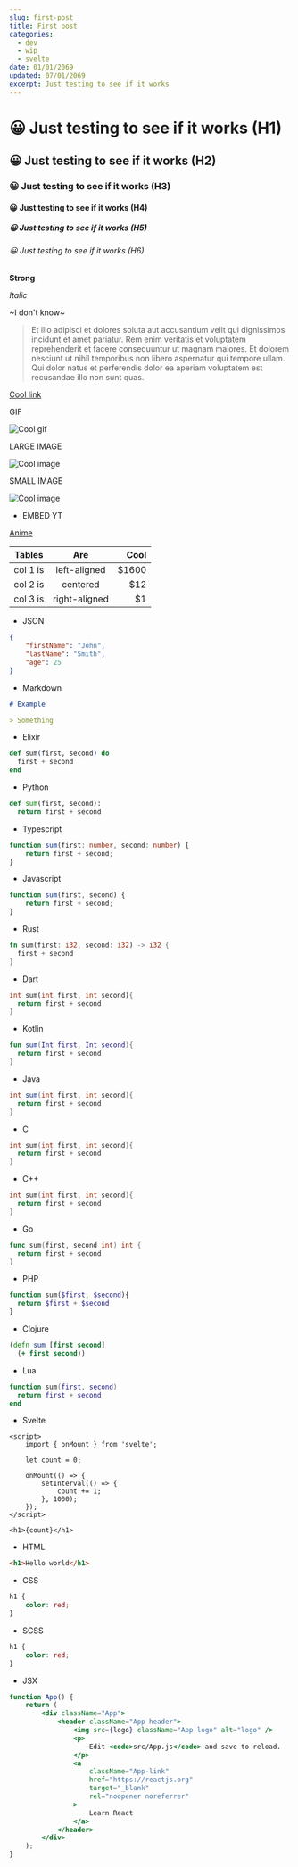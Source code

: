 ```yaml
---
slug: first-post
title: First post
categories:
  - dev
  - wip
  - svelte
date: 01/01/2069
updated: 07/01/2069
excerpt: Just testing to see if it works
---
```


# 😀 Just testing to see if it works (H1)

## 😀 Just testing to see if it works (H2)

### 😀 Just testing to see if it works (H3)

#### 😀 Just testing to see if it works (H4)

##### 😀 Just testing to see if it works (H5)

###### 😀 Just testing to see if it works (H6)

**Strong**

_Italic_

~I don't know~

> Et illo adipisci et dolores soluta aut accusantium velit qui dignissimos incidunt et amet pariatur. Rem enim veritatis et voluptatem reprehenderit et facere consequuntur ut magnam maiores. Et dolorem nesciunt ut nihil temporibus non libero aspernatur qui tempore ullam. Qui dolor natus et perferendis dolor ea aperiam voluptatem est recusandae illo non sunt quas.

[Cool link](https://github.com/devlulcas)

GIF

![Cool gif](./random.gif)

LARGE IMAGE

![Cool image](./large-image.avif)

SMALL IMAGE

![Cool image](./small-image.png)

- EMBED YT

[Anime](https://www.youtube.com/watch?v=CsR3KVgBzSM)

| Tables   |      Are      |  Cool |
| -------- | :-----------: | ----: |
| col 1 is | left-aligned  | $1600 |
| col 2 is |   centered    |   $12 |
| col 3 is | right-aligned |    $1 |

- JSON

```json:example.json
{
	"firstName": "John",
	"lastName": "Smith",
	"age": 25
}
```

- Markdown

```md
# Example

> Something
```

- Elixir

```elixir
def sum(first, second) do
  first + second
end
```

- Python

```py
def sum(first, second):
  return first + second
```

- Typescript

```ts
function sum(first: number, second: number) {
	return first + second;
}
```

- Javascript

```js
function sum(first, second) {
	return first + second;
}
```

- Rust

```rs
fn sum(first: i32, second: i32) -> i32 {
  first + second
}
```

- Dart

```dart
int sum(int first, int second){
  return first + second
}
```

- Kotlin

```kotlin
fun sum(Int first, Int second){
  return first + second
}
```

- Java

```java
int sum(int first, int second){
  return first + second
}
```

- C

```c
int sum(int first, int second){
  return first + second
}
```

- C++

```cpp
int sum(int first, int second){
  return first + second
}
```

- Go

```go
func sum(first, second int) int {
  return first + second
}
```

- PHP

```php
function sum($first, $second){
  return $first + $second
}
```

- Clojure

```clj
(defn sum [first second]
  (+ first second))
```

- Lua

```lua
function sum(first, second)
  return first + second
end
```

- Svelte

```svelte
<script>
	import { onMount } from 'svelte';

	let count = 0;

	onMount(() => {
		setInterval(() => {
			count += 1;
		}, 1000);
	});
</script>

<h1>{count}</h1>
```

- HTML

```html
<h1>Hello world</h1>
```

- CSS

```css
h1 {
	color: red;
}
```

- SCSS

```scss
h1 {
	color: red;
}
```

- JSX

```jsx
function App() {
	return (
		<div className="App">
			<header className="App-header">
				<img src={logo} className="App-logo" alt="logo" />
				<p>
					Edit <code>src/App.js</code> and save to reload.
				</p>
				<a
					className="App-link"
					href="https://reactjs.org"
					target="_blank"
					rel="noopener noreferrer"
				>
					Learn React
				</a>
			</header>
		</div>
	);
}
```
